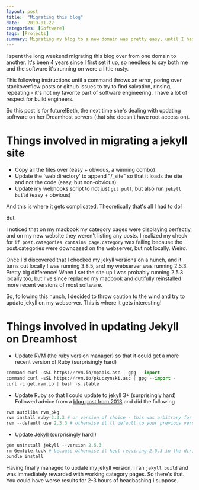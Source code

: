 ```yaml
---
layout: post
title:  "Migrating this blog"
date:   2019-01-22
categories: [Software]
tags: [Projects]
summary: Migrating my blog to a new domain was pretty easy, until I had to update jekyll
---
```

I spent the long weekend migrating this blog over from one domain to another. It's been 4 years since I first set it up, so needless to say both me and the software it's running on were a little rusty.

This following instructions until a command throws an error, poring over stackoverflow posts or github issues to try to find salvation, rinsing, repeating - it's not my favorite part of software engineering. I have a lot of respect for build engineers.

So this post is for future!Beth, the next time she's dealing with updating software on her Dreamhost servers (that she doesn't have root access on).

# Things involved in migrating a jekyll site #
- Copy all the files over (easy + obvious, a winning combo)
- Update the 'web directory' to append "/_site" so that it loads the site and not the code (easy, but non-obvious)
- Update my webhooks script to not just ```git pull```, but also run ```jekyll build``` (easy + obvious)

And this is where it gets complicated. Theoretically that's all I had to do!

But.

I noticed that on my macbook my category pages were displaying perfectly, and on my new website they weren't listing any posts. I realized my check for ```if post.categories contains page.category``` was failing because the post.categories were downcased on the webserver, but not locally. Weird.

Once I'd discovered that I checked my jekyll versions on a hunch, and it turns out locally I was running 3.8.5, and my webserver was running 2.5.3. Pretty big difference! When I set the site up I was probably running 2.5.3 locally too, but I've since replaced my macbook and dutifully reinstalled more recent versions of most software.

So, following this hunch, I decided to throw caution to the wind and try to update jekyll on my webserver. This is where it gets interesting!

# Things involved in updating Jekyll on Dreamhost #
- Update RVM (the ruby version manager) so that it could get a more recent version of Ruby (surprisingly hard)
```python
command curl -sSL https://rvm.io/mpapis.asc | gpg --import -
command curl -sSL https://rvm.io/pkuczynski.asc | gpg --import -
curl -L get.rvm.io | bash -s stable
```
- Update Ruby so that I could update to jekyll 3+ (surprisingly hard)
Followed advice from a [blog post from 2013][sorrell] and did the following
``` python
rvm autolibs rvm_pkg
rvm install ruby-2.3.3 # or version of choice - this was arbitrary for me
rvm --default use 2.3.3 # otherwise it'll default to your previous version next time you open a shell 
```
- Update Jekyll (surprisingly hard!)
```python
gem uninstall jekyll --version 2.5.3
rm Gemfile.lock # because otherwise it kept requiring 2.5.3 in the dir, even after I uninstalled it
bundle install
```

Having finally managed to update my jekyll version, I ran ```jekyll build``` and was immediately rewarded with working category pages. So there's that. You could have worse results for 2-3 hours of headbashing I suppose.

[sorrell]: http://sorrell.github.io/2013/10/11/Dreamhost-With-Jekyll-%28and-moodle%29.html